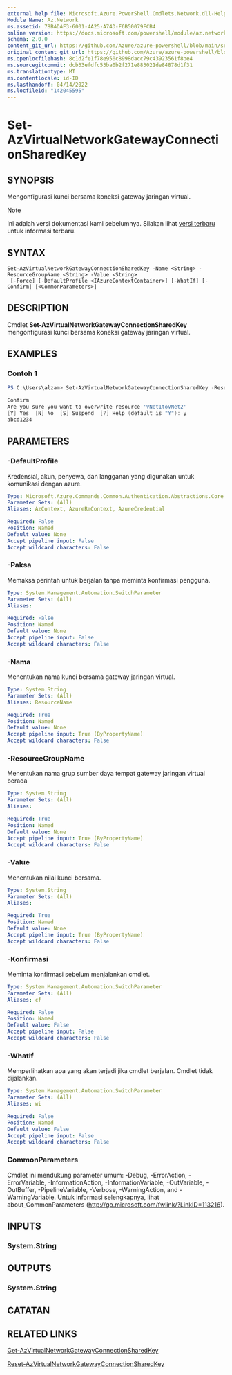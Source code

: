 ```yaml
---
external help file: Microsoft.Azure.PowerShell.Cmdlets.Network.dll-Help.xml
Module Name: Az.Network
ms.assetid: 78BADAF3-6001-4A25-A74D-F6B50079FCB4
online version: https://docs.microsoft.com/powershell/module/az.network/set-azvirtualnetworkgatewayconnectionsharedkey
schema: 2.0.0
content_git_url: https://github.com/Azure/azure-powershell/blob/main/src/Network/Network/help/Set-AzVirtualNetworkGatewayConnectionSharedKey.md
original_content_git_url: https://github.com/Azure/azure-powershell/blob/main/src/Network/Network/help/Set-AzVirtualNetworkGatewayConnectionSharedKey.md
ms.openlocfilehash: 8c1d2fe1f78e950c8998dacc79c43923561f8be4
ms.sourcegitcommit: dcb33efdfc53ba0b2f271e883021de84878d1f31
ms.translationtype: MT
ms.contentlocale: id-ID
ms.lasthandoff: 04/14/2022
ms.locfileid: "142045595"
---
```

# Set-AzVirtualNetworkGatewayConnectionSharedKey

## SYNOPSIS
Mengonfigurasi kunci bersama koneksi gateway jaringan virtual.

> [!NOTE]
>Ini adalah versi dokumentasi kami sebelumnya. Silakan lihat [versi terbaru](/powershell/module/az.network/set-azvirtualnetworkgatewayconnectionsharedkey) untuk informasi terbaru.

## SYNTAX

```
Set-AzVirtualNetworkGatewayConnectionSharedKey -Name <String> -ResourceGroupName <String> -Value <String>
 [-Force] [-DefaultProfile <IAzureContextContainer>] [-WhatIf] [-Confirm] [<CommonParameters>]
```

## DESCRIPTION
Cmdlet **Set-AzVirtualNetworkGatewayConnectionSharedKey** mengonfigurasi kunci bersama koneksi gateway jaringan virtual.

## EXAMPLES

### Contoh 1
```powershell
PS C:\Users\alzam> Set-AzVirtualNetworkGatewayConnectionSharedKey -ResourceGroupName VPNGatewayV3 -Name VNet1toVNet2 -Value abcd1234

Confirm
Are you sure you want to overwrite resource 'VNet1toVNet2'
[Y] Yes  [N] No  [S] Suspend  [?] Help (default is "Y"): y
abcd1234
```

## PARAMETERS

### -DefaultProfile
Kredensial, akun, penyewa, dan langganan yang digunakan untuk komunikasi dengan azure.

```yaml
Type: Microsoft.Azure.Commands.Common.Authentication.Abstractions.Core.IAzureContextContainer
Parameter Sets: (All)
Aliases: AzContext, AzureRmContext, AzureCredential

Required: False
Position: Named
Default value: None
Accept pipeline input: False
Accept wildcard characters: False
```

### -Paksa
Memaksa perintah untuk berjalan tanpa meminta konfirmasi pengguna.

```yaml
Type: System.Management.Automation.SwitchParameter
Parameter Sets: (All)
Aliases:

Required: False
Position: Named
Default value: None
Accept pipeline input: False
Accept wildcard characters: False
```

### -Nama
Menentukan nama kunci bersama gateway jaringan virtual.

```yaml
Type: System.String
Parameter Sets: (All)
Aliases: ResourceName

Required: True
Position: Named
Default value: None
Accept pipeline input: True (ByPropertyName)
Accept wildcard characters: False
```

### -ResourceGroupName
Menentukan nama grup sumber daya tempat gateway jaringan virtual berada

```yaml
Type: System.String
Parameter Sets: (All)
Aliases:

Required: True
Position: Named
Default value: None
Accept pipeline input: True (ByPropertyName)
Accept wildcard characters: False
```

### -Value
Menentukan nilai kunci bersama.

```yaml
Type: System.String
Parameter Sets: (All)
Aliases:

Required: True
Position: Named
Default value: None
Accept pipeline input: True (ByPropertyName)
Accept wildcard characters: False
```

### -Konfirmasi
Meminta konfirmasi sebelum menjalankan cmdlet.

```yaml
Type: System.Management.Automation.SwitchParameter
Parameter Sets: (All)
Aliases: cf

Required: False
Position: Named
Default value: False
Accept pipeline input: False
Accept wildcard characters: False
```

### -WhatIf
Memperlihatkan apa yang akan terjadi jika cmdlet berjalan.
Cmdlet tidak dijalankan.

```yaml
Type: System.Management.Automation.SwitchParameter
Parameter Sets: (All)
Aliases: wi

Required: False
Position: Named
Default value: False
Accept pipeline input: False
Accept wildcard characters: False
```

### CommonParameters
Cmdlet ini mendukung parameter umum: -Debug, -ErrorAction, -ErrorVariable, -InformationAction, -InformationVariable, -OutVariable, -OutBuffer, -PipelineVariable, -Verbose, -WarningAction, and -WarningVariable. Untuk informasi selengkapnya, lihat about_CommonParameters (http://go.microsoft.com/fwlink/?LinkID=113216).

## INPUTS

### System.String

## OUTPUTS

### System.String

## CATATAN

## RELATED LINKS

[Get-AzVirtualNetworkGatewayConnectionSharedKey](./Get-AzVirtualNetworkGatewayConnectionSharedKey.md)

[Reset-AzVirtualNetworkGatewayConnectionSharedKey](./Reset-AzVirtualNetworkGatewayConnectionSharedKey.md)

